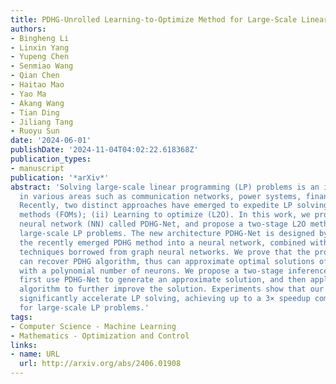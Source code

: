```yaml
---
title: PDHG-Unrolled Learning-to-Optimize Method for Large-Scale Linear Programming
authors:
- Bingheng Li
- Linxin Yang
- Yupeng Chen
- Senmiao Wang
- Qian Chen
- Haitao Mao
- Yao Ma
- Akang Wang
- Tian Ding
- Jiliang Tang
- Ruoyu Sun
date: '2024-06-01'
publishDate: '2024-11-04T04:02:22.618368Z'
publication_types:
- manuscript
publication: '*arXiv*'
abstract: 'Solving large-scale linear programming (LP) problems is an important task
  in various areas such as communication networks, power systems, finance, and logistics.
  Recently, two distinct approaches have emerged to expedite LP solving: (i) First-order
  methods (FOMs); (ii) Learning to optimize (L2O). In this work, we propose a FOMunrolled
  neural network (NN) called PDHG-Net, and propose a two-stage L2O method to solve
  large-scale LP problems. The new architecture PDHG-Net is designed by unrolling
  the recently emerged PDHG method into a neural network, combined with channel-expansion
  techniques borrowed from graph neural networks. We prove that the proposed PDHG-Net
  can recover PDHG algorithm, thus can approximate optimal solutions of LP instances
  with a polynomial number of neurons. We propose a two-stage inference approach:
  first use PDHG-Net to generate an approximate solution, and then apply the PDHG
  algorithm to further improve the solution. Experiments show that our approach can
  significantly accelerate LP solving, achieving up to a 3× speedup compared to FOMs
  for large-scale LP problems.'
tags:
- Computer Science - Machine Learning
- Mathematics - Optimization and Control
links:
- name: URL
  url: http://arxiv.org/abs/2406.01908
---
```

